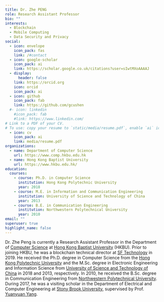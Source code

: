 ```yaml
---
title: Dr. Zhe PENG
role: Research Assistant Professor
bio: ""
interests:
  - Blockchain
  - Mobile Computing
  - Data Security and Privacy
social:
  - icon: envelope
    icon_pack: fas
    link: /#contact
  - icon: google-scholar
    icon_pack: ai
    link: https://scholar.google.co.uk/citations?user=sIwtMXoAAAAJ
  - display:
      header: false
    link: https://orcid.org
    icon: orcid
    icon_pack: ai
  - icon: github
    icon_pack: fab
    link: https://github.com/gcushen
  #- icon: linkedin
    #icon_pack: fab
    #link: https://www.linkedin.com/
# Link to a PDF of your CV.
# To use: copy your resume to `static/media/resume.pdf`, enable `ai` icons in `params.toml`, and uncomment the lines below.
  - icon: cv
    icon_pack: ai
    link: media/resume.pdf
organizations:
  - name: Department of Computer Science
    url: https://www.comp.hkbu.edu.hk
  - name: Hong Kong Baptist University
    url: https://www.hkbu.edu.hk/
education:
  courses:
    - course: Ph.D. in Computer Science
      institution: Hong Kong Polytechnic University
      year: 2018
    - course: M.E. in Information and Communication Engineering
      institution: University of Science and Technology of China
      year: 2013
    - course: B.E. in Communication Engineering
      institution: Northwestern Polytechnical University
      year: 2010
email: ""
superuser: true
highlight_name: false
---
```

Dr. Zhe Peng is currently a Research Assistant Professor in the Department of [Computer Science](https://www.comp.hkbu.edu.hk) at [Hong Kong Baptist University](https://www.hkbu.edu.hk) (HKBU). Prior to joining HKBU, he was a blockchain technical director at [SF Technology](https://www.sf-tech.com.cn) in 2019. He received the Ph.D. degree in Computer Science from the [Hong Kong Polytechnic University](https://www.polyu.edu.hk) and the M.Sc. degree in Electronic Engineering and Information Science from [University of Science and Technology of China](https://www.ustc.edu.cn) in 2018 and 2013, respectively. In 2010, he received the B.Sc. degree in Communication Engineering from [Northwestern Polytechnical University](https://www.nwpu.edu.cn). During 2017, he was a visiting scholar in the Department of Electrical and Computer Engineering at [Stony Brook University](https://www.stonybrook.edu), supervised by Prof. [Yuanyuan Yang](https://www.ece.stonybrook.edu/~yang/).

